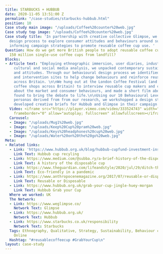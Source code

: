 ```yaml
---
title: STARBUCKS + HUBBUB
date: 2020-11-05 13:51:00 Z
permalink: "/case-studies/starbucks-hubbub.html"
position: 10
Case study main image: "/uploads/Coffee%20counter%20web.jpg"
Case study top image: "/uploads/Coffee%20counter%20web.jpg"
Case study title: 'In partnership with creative collective Glimpse, we used our behavioural
  design process to explore consumer attitudes and behaviours around sustainability,
  informing campaign strategies to promote reusable coffee cup use. '
Question: How do we get more British people to adopt reusable coffee cups, and save
  150 million single-use coffee cups from landfill?
Blocks:
- Article text: "Employing ethnographic immersion, user diaries, industry interviews,
    cultural and social media analysis, we unpacked contemporary sustainability trends
    and attitudes. Through our behavioural design process we identified narratives
    and intervention sites to help change behaviours and reinforce reusable cup usage
    across Britain. \n\nWe hung out at the London Coffee Festival (and hundreds of
    coffee shops across Britain) to interview reusable cup makers and coffee companies
    about the market and consumer behaviours, and made a short film about what we
    found to bring the debate to life.\n\nUsing our 10 Behavioural Levers and user
    personas derived from from our research, we workshopped a design strategy and
    developed creative briefs for Hubbub and Glimpse in their campaign development.\n\n"
  Video: <iframe src="https://player.vimeo.com/video/333524743" width="640" height="360"
    frameborder="0" allow="autoplay; fullscreen" allowfullscreen></iframe>
  Carousel:
  - Image: "/uploads/Mug1%20web.jpg"
  - Image: "/uploads/Keep%20Cup%20pram%20web.jpg"
  - Image: "/uploads/Keys%20headphones%20cup%20web.jpg"
  - Image: "/uploads/Water%20on%20the%20go%20web.jpg"
Meta:
- Related links:
  - Link: 'https://www.hubbub.org.uk/blog/hubbub-cupfund-investment-installation-recycle-coffee-cups '
    Link Text: Hubbub cup recyling
  - Link: https://www.medium.com/@subba.ry/a-brief-history-of-the-disposable-paper-cup-8976a657025e
    Link Text: A history of the disposable cup
  - Link: https://www.theguardian.com/lifeandstyle/2020/jul/29/ditch-the-gloves-buy-a-litter-picker-but-dont-carshare-how-to-be-eco-friendly-in-a-pandemic
    Link Text: Eco-friendly in a pandemic
  - Link: https://www.anthropocenemagazine.org/2017/07/reusable-or-disposable-which-coffee-cup-has-a-smaller-footprint/
    Link Text: Reusable or Disposable
  - Link: https://www.hubbub.org.uk/grab-your-cup-jingle-huey-morgan
    Link Text: Hubbub Grab your Cup
  Where we worked: UK
  The Network:
  - Link: https://www.weglimpse.co/
    Network Text: Glimpse
  - Link: https://www.hubbub.org.uk/
    Network Text: Hubbub
  - Link: https://www.starbucks.co.uk/responsibility
    Network Text: Starbucks
  Tags: Ethnography, Qualitative, Strategy, Sustainability, Behaviour change, Film,
    Online
  Hashtag: "#reusablecoffeecup #GrabYourCup\n"
layout: case-study
---
```


